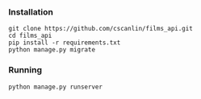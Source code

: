 ### Installation

    git clone https://github.com/cscanlin/films_api.git
    cd films_api
    pip install -r requirements.txt
    python manage.py migrate

### Running

    python manage.py runserver
